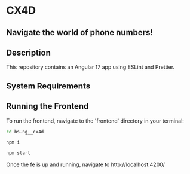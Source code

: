 # CX4D

## Navigate the world of phone numbers!

## Description

This repository contains an Angular 17 app using ESLint and Prettier.


## System Requirements

## Running the Frontend

To run the frontend, navigate to the 'frontend' directory in your terminal:

```bash
cd bs-ng__cx4d
```

```bash
npm i
```

```bash
npm start
```
Once the fe is up and running, navigate to http://localhost:4200/
